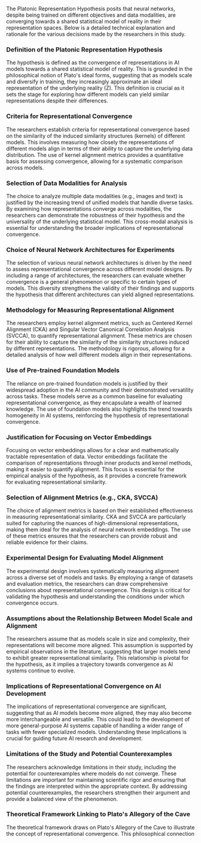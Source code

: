 The Platonic Representation Hypothesis posits that neural networks, despite being trained on different objectives and data modalities, are converging towards a shared statistical model of reality in their representation spaces. Below is a detailed technical explanation and rationale for the various decisions made by the researchers in this study.

### Definition of the Platonic Representation Hypothesis
The hypothesis is defined as the convergence of representations in AI models towards a shared statistical model of reality. This is grounded in the philosophical notion of Plato's ideal forms, suggesting that as models scale and diversify in training, they increasingly approximate an ideal representation of the underlying reality (Z). This definition is crucial as it sets the stage for exploring how different models can yield similar representations despite their differences.

### Criteria for Representational Convergence
The researchers establish criteria for representational convergence based on the similarity of the induced similarity structures (kernels) of different models. This involves measuring how closely the representations of different models align in terms of their ability to capture the underlying data distribution. The use of kernel alignment metrics provides a quantitative basis for assessing convergence, allowing for a systematic comparison across models.

### Selection of Data Modalities for Analysis
The choice to analyze multiple data modalities (e.g., images and text) is justified by the increasing trend of unified models that handle diverse tasks. By examining how representations converge across modalities, the researchers can demonstrate the robustness of their hypothesis and the universality of the underlying statistical model. This cross-modal analysis is essential for understanding the broader implications of representational convergence.

### Choice of Neural Network Architectures for Experiments
The selection of various neural network architectures is driven by the need to assess representational convergence across different model designs. By including a range of architectures, the researchers can evaluate whether convergence is a general phenomenon or specific to certain types of models. This diversity strengthens the validity of their findings and supports the hypothesis that different architectures can yield aligned representations.

### Methodology for Measuring Representational Alignment
The researchers employ kernel alignment metrics, such as Centered Kernel Alignment (CKA) and Singular Vector Canonical Correlation Analysis (SVCCA), to quantify representational alignment. These metrics are chosen for their ability to capture the similarity of the similarity structures induced by different representations. The methodology is rigorous, allowing for a detailed analysis of how well different models align in their representations.

### Use of Pre-trained Foundation Models
The reliance on pre-trained foundation models is justified by their widespread adoption in the AI community and their demonstrated versatility across tasks. These models serve as a common baseline for evaluating representational convergence, as they encapsulate a wealth of learned knowledge. The use of foundation models also highlights the trend towards homogeneity in AI systems, reinforcing the hypothesis of representational convergence.

### Justification for Focusing on Vector Embeddings
Focusing on vector embeddings allows for a clear and mathematically tractable representation of data. Vector embeddings facilitate the comparison of representations through inner products and kernel methods, making it easier to quantify alignment. This focus is essential for the empirical analysis of the hypothesis, as it provides a concrete framework for evaluating representational similarity.

### Selection of Alignment Metrics (e.g., CKA, SVCCA)
The choice of alignment metrics is based on their established effectiveness in measuring representational similarity. CKA and SVCCA are particularly suited for capturing the nuances of high-dimensional representations, making them ideal for the analysis of neural network embeddings. The use of these metrics ensures that the researchers can provide robust and reliable evidence for their claims.

### Experimental Design for Evaluating Model Alignment
The experimental design involves systematically measuring alignment across a diverse set of models and tasks. By employing a range of datasets and evaluation metrics, the researchers can draw comprehensive conclusions about representational convergence. This design is critical for validating the hypothesis and understanding the conditions under which convergence occurs.

### Assumptions about the Relationship Between Model Scale and Alignment
The researchers assume that as models scale in size and complexity, their representations will become more aligned. This assumption is supported by empirical observations in the literature, suggesting that larger models tend to exhibit greater representational similarity. This relationship is pivotal for the hypothesis, as it implies a trajectory towards convergence as AI systems continue to evolve.

### Implications of Representational Convergence on AI Development
The implications of representational convergence are significant, suggesting that as AI models become more aligned, they may also become more interchangeable and versatile. This could lead to the development of more general-purpose AI systems capable of handling a wider range of tasks with fewer specialized models. Understanding these implications is crucial for guiding future AI research and development.

### Limitations of the Study and Potential Counterexamples
The researchers acknowledge limitations in their study, including the potential for counterexamples where models do not converge. These limitations are important for maintaining scientific rigor and ensuring that the findings are interpreted within the appropriate context. By addressing potential counterexamples, the researchers strengthen their argument and provide a balanced view of the phenomenon.

### Theoretical Framework Linking to Plato's Allegory of the Cave
The theoretical framework draws on Plato's Allegory of the Cave to illustrate the concept of representational convergence. This philosophical connection